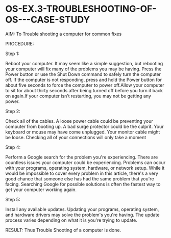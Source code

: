 # OS-EX.3-TROUBLESHOOTING-OF-OS---CASE-STUDY

AIM:
To Trouble shooting a computer for common fixes

PROCEDURE:

Step 1:

Reboot your computer. It may seem like a simple suggestion, but rebooting your computer will fix many of the problems you may be having. Press the Power button or use the Shut Down command to safely turn the computer off. If the computer is not responding, press and hold the Power button for about five seconds to force the computer to power off.Allow your computer to sit for about thirty seconds after being turned off before you turn it back on again.If your computer isn’t restarting, you may not be getting any power.

Step 2:

Check all of the cables. A loose power cable could be preventing your computer from booting up. A bad surge protector could be the culprit. Your keyboard or mouse may have come unplugged. Your monitor cable might be loose. Checking all of your connections will only take a moment

Step 4:

Perform a Google search for the problem you're experiencing. There are countless issues your computer could be experiencing. Problems can occur with your programs, operating system, hardware, or network setup. While it would be impossible to cover every problem in this article, there's a very good chance that someone else has had the same problem that you're facing. Searching Google for possible solutions is often the fastest way to get your computer working again.


Step 5:

Install any available updates. Updating your programs, operating system, and hardware drivers may solve the problem's you're having. The update process varies depending on what it is you're trying to update.

RESULT:
Thus Trouble Shooting of a computer is done.
